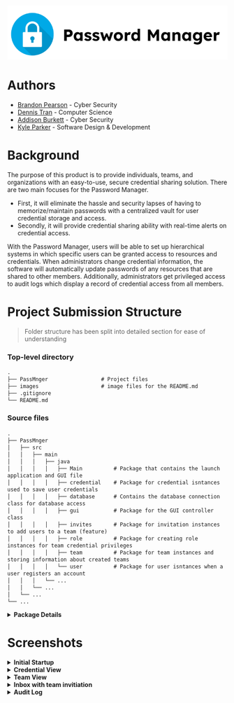 <p align="center">
<img src="images/cea7bc01a8580673bbaa7ac0e457536b.png">
</p>

# Authors

- [Brandon Pearson](https://github.com/blpearson26) - Cyber Security
- [Dennis Tran](https://github.com/DennisTran00)    - Computer Science
- [Addison Burkett](https://github.com/westvalard)  - Cyber Security
- [Kyle Parker](https://github.com/CraftyAmigo)     - Software Design & Development

# Background
The purpose of this product is to provide individuals, teams, and organizations with an easy-to-use, secure credential sharing solution. There are two main focuses for the Password Manager. 
* First, it will eliminate the hassle and security lapses of having to memorize/maintain passwords with a centralized vault for user credential storage and access. 
* Secondly, it will provide credential sharing ability with real-time alerts on credential access. 

With the Password Manager, users will be able to set up hierarchical systems in which specific users can be granted access to resources and credentials. When administrators change credential information, the software will automatically update passwords of any resources that are shared to other members. Additionally, administrators get privileged access to audit logs which display a record of credential access from all members.

Project Submission Structure
============================
> Folder structure has been split into detailed section for ease of understanding

### Top-level directory

    .
    ├── PassMnger                 # Project files
    ├── images                    # image files for the README.md
    ├── .gitignore
    └── README.md
    
### Source files
    .
    ├── PassMnger
    │   ├── src
    │   │   ├── main
    │   │   │   ├── java
    │   │   │   │   ├── Main          # Package that contains the launch application and GUI file
    │   │   │   │   ├── credential    # Package for credential isntances used to save user credentials
    │   │   │   │   ├── database      # Contains the database connection class for database access
    │   │   │   │   ├── gui           # Package for the GUI controller class
    │   │   │   │   ├── invites       # Package for invitation instances to add users to a team (feature)
    │   │   │   │   ├── role          # Package for creating role instances for team credential privileges 
    │   │   │   │   ├── team          # Package for team instances and storing information about created teams
    │   │   │   │   └── user          # Package for user isntances when a user registers an account
    │   │   │   └── ... 
    │   │   └── ... 
    │   └── ... 
    └── ...

<details><summary><b>Package Details</b></summary>

#### Main
    .
    ├── Main
    │   ├── PasswordManager.java        # The main launch application (creates the JavaFX Stage)
    │   ├── PasswordManagerGUI.fxml     # FXML file exported from SceneBuilder GUI creator
    │   └── Style.css                   # CSS file that formats fxml elements in the GUI
    
 #### credential
    .
    ├── credential
    │   ├── Credential.java             # Stores information about user added credentials
    │   └── CredentialInterface.java    # Methods for defining the behavior of Credential
    
 #### database
    .
    ├── database
    │   └── DBConnection.java           # Creates a connection to the database and has querying methods
    
 #### gui
    .
    ├── gui
    │   ├── InfoList.java                     # Updates the thumbnail list in the GUI
    │   └── PasswordManagerController.java    # Controller class that is linked to the FXML file
 
 #### invites
    .
    ├── invites
    │   ├── Invite.java                 # Stores information about team invitiations sent to other users
    │   └── InviteInterface.java        # Methods for defining the behavior of Invite
    
  #### role
    .
    ├── role
    │   ├── Role.java                   # Stores information about team role privileges
    │   └── RoleInterface.java          # Methods for defining the behavior of Role
 
   #### team
    .
    ├── team
    │   ├── Team.java                   # Stores information about a user created team
    │   └── TeamInterface.java          # Methods for defining the behavior of Team
    
   #### user
    .
    ├── user
    │   ├── User.java                   # Stores information about every user that registers
    │   └── UserInterface.java          # Methods for defining the behavior of User
 
 ### Resource Icons
 > Icons used in the Graphical User Interface can be found in the `res` pacakge by following the path: src > main > java > res.
 </details>
 
Screenshots
============================
<details><summary><b>Initial Startup</b></summary> 
<p align="center">
<img src="images/Initial.png">
</p>
</details>

<details><summary><b>Credential View</b></summary>
<p align="center">
<img src="images/example.png">
</p>
<p align="center">
<img src="images/cred2.png">
</p>
</details>

<details><summary><b>Team View</b></summary>
<p align="center">
<img src="images/team.png">
</p>
<p align="center">
<img src="images/assign.png">
</p>
</details>

<details><summary><b>Inbox with team invitiation</b></summary>
<p align="center">
<img src="images/invitation.png">
</p>
</details>

<details><summary><b>Audit Log</b></summary>
<p align="center">
<img src="images/audit1.png">
</p>
<p align="center">
<img src="images/audit2.png">
</p>
</details>

    
